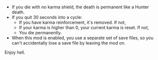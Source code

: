 - If you die with no karma shield, the death is permanent like a Hunter death.
- If you quit 30 seconds into a cycle:
	- If you have karma reinforcement, it's removed. If not,
	- If your karma is higher than 0, your current karma is reset. If not,
	- You die permanently.
- When this mod is enabled, you use a separate set of save files, so you can't accidentally lose a save file by leaving the mod on.

Enjoy hell.
